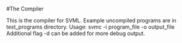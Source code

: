 #The Compiler

This is the compiler for SVML. Example uncompiled programs are in test_programs directory. 
Usage: svmc -i program_file -o output_file
Additional flag -d can be added for more debug output.
